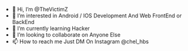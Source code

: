 - 👋 Hi, I’m @TheVictimZ
- 👀 I’m interested in Android / IOS Development And Web FrontEnd or BackEnd
- 🌱 I’m currently learning Hacker
- 💞️ I’m looking to collaborate on Anyone Else
- 📫 How to reach me Just DM On Instagram @chel_hbs

<!---
TheVictimZ/TheVictimZ is a ✨ special ✨ repository because its `README.md` (this file) appears on your GitHub profile.
You can click the Preview link to take a look at your changes.
--->
